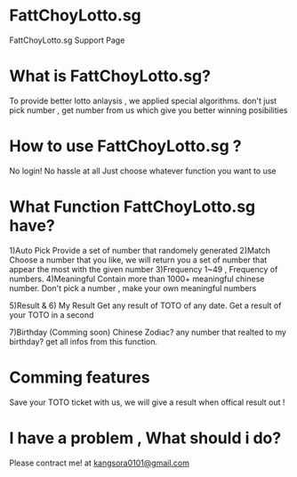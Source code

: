 # FattChoyLotto.sg
FattChoyLotto.sg Support Page


# What is FattChoyLotto.sg?
  To provide better lotto anlaysis , we applied special algorithms.
  don't just pick number , get number from us which give you better winning posibilities 
  
# How to use FattChoyLotto.sg ?
  No login! No hassle at all 
  Just choose whatever function you want to use

# What Function FattChoyLotto.sg have?
  1)Auto Pick 
    Provide a set of number that randomely generated
  2)Match 
    Choose a number that you like, we will return you a set of number that appear the most with the given number
  3)Frequency
    1~49 , Frequency of numbers. 
  4)Meaningful
    Contain more than 1000+ meaningful chinese number.
    Don't pick a number , make your own meaningful numbers
    
  5)Result  & 6) My Result
    Get any result of TOTO of any date. 
    Get a result of your TOTO in a second
    
  7)Birthday (Comming soon)
    Chinese Zodiac? any number that realted to my birthday?
    get all infos from this function.
    
 # Comming features
   Save your TOTO ticket with us, we will give a result when offical result out !
    
 # I have a problem , What should i do?
   Please contract me! at  kangsora0101@gmail.com
    
  

  

